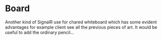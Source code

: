 # Board
Another kind of SignalR use for chared whiteboard which has some evident advantages for example client see all the previous pieces of art.
It would be useful to add the ordinary pencil...

